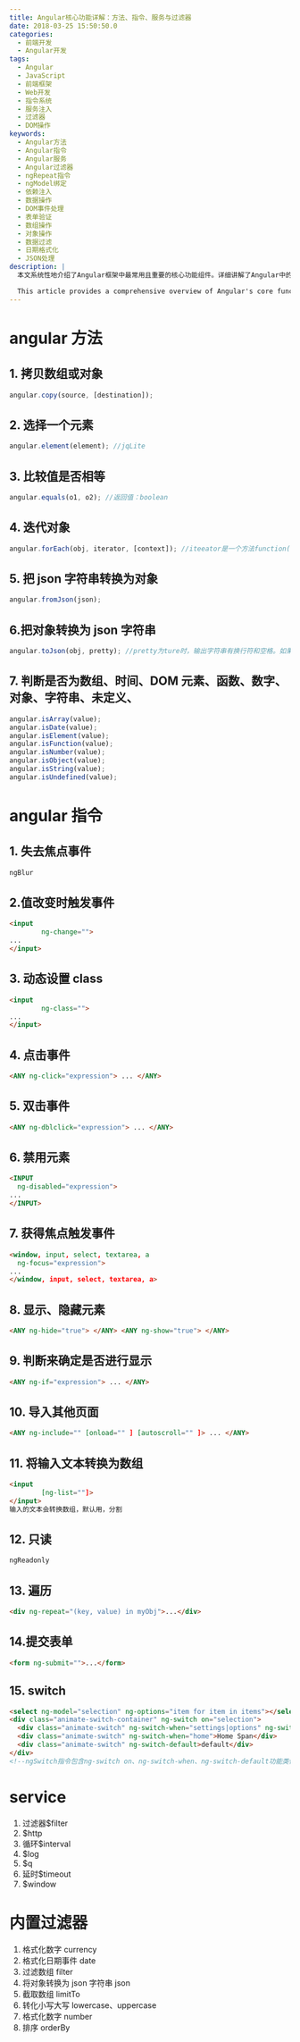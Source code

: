 ```yaml
---
title: Angular核心功能详解：方法、指令、服务与过滤器
date: 2018-03-25 15:50:50.0
categories:
  - 前端开发
  - Angular开发
tags:
  - Angular
  - JavaScript
  - 前端框架
  - Web开发
  - 指令系统
  - 服务注入
  - 过滤器
  - DOM操作
keywords:
  - Angular方法
  - Angular指令
  - Angular服务
  - Angular过滤器
  - ngRepeat指令
  - ngModel绑定
  - 依赖注入
  - 数据操作
  - DOM事件处理
  - 表单验证
  - 数组操作
  - 对象操作
  - 数据过滤
  - 日期格式化
  - JSON处理
description: |
  本文系统性地介绍了Angular框架中最常用且重要的核心功能组件。详细讲解了Angular中的基础方法，包括数组和对象的拷贝（angular.copy）、DOM元素选择（angular.element）、值比较（angular.equals）、对象迭代（angular.forEach）、JSON转换（angular.fromJson/toJson）以及类型判断等实用工具方法。深入探讨了Angular的指令系统，涵盖了事件处理（ng-click、ng-dblclick、ng-blur、ng-focus）、条件渲染（ng-if、ng-show/hide）、列表渲染（ng-repeat）、表单控制（ng-model、ng-submit）等常用指令的使用方法和最佳实践。同时详细说明了Angular内置服务（$http、$interval、$timeout、$filter等）的功能特点和使用场景，以及内置过滤器（date、currency、filter、orderBy等）的实际应用，为开发者提供了全面的Angular功能参考指南。

  This article provides a comprehensive overview of Angular's core functional components. It thoroughly explains Angular's fundamental methods, including array and object copying (angular.copy), DOM element selection (angular.element), value comparison (angular.equals), object iteration (angular.forEach), JSON conversion (angular.fromJson/toJson), and type checking utilities. The article delves deep into Angular's directive system, covering event handling (ng-click, ng-dblclick, ng-blur, ng-focus), conditional rendering (ng-if, ng-show/hide), list rendering (ng-repeat), form control (ng-model, ng-submit), and their best practices. It also details Angular's built-in services ($http, $interval, $timeout, $filter) and their use cases, along with built-in filters (date, currency, filter, orderBy) and their practical applications. This guide serves as a comprehensive reference for developers working with Angular's core functionalities, providing detailed examples and implementation guidelines for each feature discussed.
---
```


# angular 方法

## 1. 拷贝数组或对象

```javascript
angular.copy(source, [destination]);
```

## 2. 选择一个元素

```javascript
angular.element(element); //jqLite
```

  <!--more-->

## 3. 比较值是否相等

```javascript
angular.equals(o1, o2); //返回值：boolean
```

## 4. 迭代对象

```javascript
angular.forEach(obj, iterator, [context]); //iteeator是一个方法function(value,key,[obj]){处理代码}
```

## 5. 把 json 字符串转换为对象

```javascript
angular.fromJson(json);
```

## 6.把对象转换为 json 字符串

```javascript
angular.toJson(obj, pretty); //pretty为ture时，输出字符串有换行符和空格。如果设置为一个整数，JSON输出将包含许多空间每缩进（默认为2）
```

## 7. 判断是否为数组、时间、DOM 元素、函数、数字、对象、字符串、未定义、

```javascript
angular.isArray(value);
angular.isDate(value);
angular.isElement(value);
angular.isFunction(value);
angular.isNumber(value);
angular.isObject(value);
angular.isString(value);
angular.isUndefined(value);
```

# angular 指令

## 1. 失去焦点事件

```html
ngBlur
```

## 2.值改变时触发事件

```html
<input
        ng-change="">
...
</input>
```

## 3. 动态设置 class

```html
<input
        ng-class="">
...
</input>
```

## 4. 点击事件

```html
<ANY ng-click="expression"> ... </ANY>
```

## 5. 双击事件

```html
<ANY ng-dblclick="expression"> ... </ANY>
```

## 6. 禁用元素

```html
<INPUT
  ng-disabled="expression">
...
</INPUT>
```

## 7. 获得焦点触发事件

```html
<window, input, select, textarea, a
  ng-focus="expression">
...
</window, input, select, textarea, a>
```

## 8. 显示、隐藏元素

```html
<ANY ng-hide="true"> </ANY> <ANY ng-show="true"> </ANY>
```

## 9. 判断来确定是否进行显示

```html
<ANY ng-if="expression"> ... </ANY>
```

## 10. 导入其他页面

```html
<ANY ng-include="" [onload="" ] [autoscroll="" ]> ... </ANY>
```

## 11. 将输入文本转换为数组

```html
<input
        [ng-list=""]>
</input>
输入的文本会转换数组，默认用，分割
```

## 12. 只读

```html
ngReadonly
```

## 13. 遍历

```html
<div ng-repeat="(key, value) in myObj">...</div>
```

## 14.提交表单

```html
<form ng-submit="">...</form>
```

## 15. switch

```html
<select ng-model="selection" ng-options="item for item in items"></select>
<div class="animate-switch-container" ng-switch on="selection">
  <div class="animate-switch" ng-switch-when="settings|options" ng-switch-when-separator="|">Settings Div</div>
  <div class="animate-switch" ng-switch-when="home">Home Span</div>
  <div class="animate-switch" ng-switch-default>default</div>
</div>
<!--ngSwitch指令包含ng-switch on、ng-switch-when、ng-switch-default功能类似switch，ng-switch on指要判断的值，ng-switch-when指条件条件符合将显示这个dom元素， ng-switch-default指条件都不符合默认显示的元素-->
```

# service

1. 过滤器\$filter
2. \$http
3. 循环\$interval
4. \$log
5. \$q
6. 延时\$timeout
7. \$window

# 内置过滤器

1. 格式化数字 currency
2. 格式化日期事件 date
3. 过滤数组 filter
4. 将对象转换为 json 字符串 json
5. 截取数组 limitTo
6. 转化小写大写 lowercase、uppercase
7. 格式化数字 number
8. 排序 orderBy

